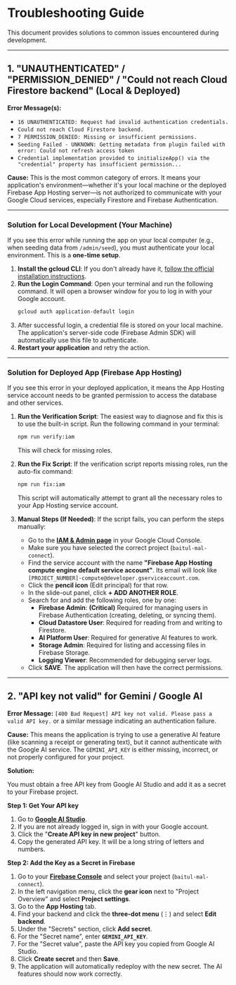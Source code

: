 # Troubleshooting Guide

This document provides solutions to common issues encountered during development.

---

## 1. "UNAUTHENTICATED" / "PERMISSION_DENIED" / "Could not reach Cloud Firestore backend" (Local & Deployed)

**Error Message(s):**
- `16 UNAUTHENTICATED: Request had invalid authentication credentials.`
- `Could not reach Cloud Firestore backend.`
- `7 PERMISSION_DENIED: Missing or insufficient permissions.`
- `Seeding Failed - UNKNOWN: Getting metadata from plugin failed with error: Could not refresh access token`
- `Credential implementation provided to initializeApp() via the "credential" property has insufficient permission...`

**Cause:**
This is the most common category of errors. It means your application's environment—whether it's your local machine or the deployed Firebase App Hosting server—is not authorized to communicate with your Google Cloud services, especially Firestore and Firebase Authentication.

---

### Solution for Local Development (Your Machine)

If you see this error while running the app on your local computer (e.g., when seeding data from `/admin/seed`), you must authenticate your local environment. This is a **one-time setup**.

1.  **Install the gcloud CLI**: If you don't already have it, [follow the official installation instructions](https://cloud.google.com/sdk/docs/install).
2.  **Run the Login Command**: Open your terminal and run the following command. It will open a browser window for you to log in with your Google account.
    ```bash
    gcloud auth application-default login
    ```
3.  After successful login, a credential file is stored on your local machine. The application's server-side code (Firebase Admin SDK) will automatically use this file to authenticate.
4.  **Restart your application** and retry the action.

---

### Solution for Deployed App (Firebase App Hosting)

If you see this error in your deployed application, it means the App Hosting service account needs to be granted permission to access the database and other services.

1.  **Run the Verification Script**: The easiest way to diagnose and fix this is to use the built-in script. Run the following command in your terminal:
    ```bash
    npm run verify:iam
    ```
    This will check for missing roles.

2.  **Run the Fix Script**: If the verification script reports missing roles, run the auto-fix command:
    ```bash
    npm run fix:iam
    ```
    This script will automatically attempt to grant all the necessary roles to your App Hosting service account.

3.  **Manual Steps (If Needed)**: If the script fails, you can perform the steps manually:
    -   Go to the **[IAM & Admin page](https://console.cloud.google.com/iam-admin/iam)** in your Google Cloud Console.
    -   Make sure you have selected the correct project (`baitul-mal-connect`).
    -   Find the service account with the name **"Firebase App Hosting compute engine default service account"**. Its email will look like `[PROJECT_NUMBER]-compute@developer.gserviceaccount.com`.
    -   Click the **pencil icon** (Edit principal) for that row.
    -   In the slide-out panel, click **+ ADD ANOTHER ROLE**.
    -   Search for and add the following roles, one by one:
        *   **Firebase Admin**: **(Critical)** Required for managing users in Firebase Authentication (creating, deleting, or syncing them).
        *   **Cloud Datastore User**: Required for reading from and writing to Firestore.
        *   **AI Platform User**: Required for generative AI features to work.
        *   **Storage Admin**: Required for listing and accessing files in Firebase Storage.
        *   **Logging Viewer**: Recommended for debugging server logs.
    -   Click **SAVE**. The application will then have the correct permissions.

---

## 2. "API key not valid" for Gemini / Google AI

**Error Message:** `[400 Bad Request] API key not valid. Please pass a valid API key.` or a similar message indicating an authentication failure.

**Cause:**
This means the application is trying to use a generative AI feature (like scanning a receipt or generating text), but it cannot authenticate with the Google AI service. The `GEMINI_API_KEY` is either missing, incorrect, or not properly configured for your project.

**Solution:**

You must obtain a free API key from Google AI Studio and add it as a secret to your Firebase project.

**Step 1: Get Your API key**

1.  Go to **[Google AI Studio](https://aistudio.google.com/app/apikey)**.
2.  If you are not already logged in, sign in with your Google account.
3.  Click the "**Create API key in new project**" button.
4.  Copy the generated API key. It will be a long string of letters and numbers.

**Step 2: Add the Key as a Secret in Firebase**

1.  Go to your **[Firebase Console](https://console.firebase.google.com/)** and select your project (`baitul-mal-connect`).
2.  In the left navigation menu, click the **gear icon** next to "Project Overview" and select **Project settings**.
3.  Go to the **App Hosting** tab.
4.  Find your backend and click the **three-dot menu** (⋮) and select **Edit backend**.
5.  Under the "Secrets" section, click **Add secret**.
6.  For the "Secret name", enter **`GEMINI_API_KEY`**.
7.  For the "Secret value", paste the API key you copied from Google AI Studio.
8.  Click **Create secret** and then **Save**.
9.  The application will automatically redeploy with the new secret. The AI features should now work correctly.
